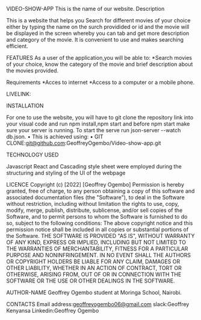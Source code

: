 

VIDEO-SHOW-APP
This is the name of our website.
Description

This is a website that helps you Search for different movies of your choice either by typing the name on the surch providided or id and the movie will be displayed in the screen whereby you can tab and get more description and category of the movie. 
It is convenient to use and makes searching efficient.

FEATURES
As a user of the application,you will be able to: *Search movies of your choice, know the category of the movie and brief description about the movies provided.

Requirements
*Acces to internet *Access to a computer or a mobile phone.

LIVELINK:


INSTALLATION

For one to use the website, you will have to git clone the repository link into your visual code and run npm install,npm start and before npm start make sure your server is running. To start the serve run json-server --watch db.json.
    • This is achieved using: 
    • GIT CLONE:git@github.com:GeoffreyOgembo/Video-show-app.git 

TECHNOLOGY USED

Javascript React and Cascading style sheet were employed during the structuring and styling of the UI of the webpage


LICENCE
Copyright (c) [2022] [Geoffrey Ogembo] Permission is hereby granted, free of charge, to any person obtaining a copy of this software and associated documentation files (the "Software"), to deal in the Software without restriction, including without limitation the rights to use, copy, modify, merge, publish, distribute, sublicense, and/or sell copies of the Software, and to permit persons to whom the Software is furnished to do so, subject to the following conditions: The above copyright notice and this permission notice shall be included in all copies or substantial portions of the Software.
THE SOFTWARE IS PROVIDED "AS IS", WITHOUT WARRANTY OF ANY KIND, EXPRESS OR IMPLIED, INCLUDING BUT NOT LIMITED TO THE WARRANTIES OF MERCHANTABILITY, FITNESS FOR A PARTICULAR PURPOSE AND NONINFRINGEMENT. IN NO EVENT SHALL THE AUTHORS OR COPYRIGHT HOLDERS BE LIABLE FOR ANY CLAIM, DAMAGES OR OTHER LIABILITY, WHETHER IN AN ACTION OF CONTRACT, TORT OR OTHERWISE, ARISING FROM, OUT OF OR IN CONNECTION WITH THE SOFTWARE OR THE USE OR OTHER DEALINGS IN THE SOFTWARE.

AUTHOR-NAME
Geoffrey Ogembo student at Moringa School, Nairobi.

CONTACTS
Email address:geoffreyogembo06@gmail.com slack:Geoffrey Kenyansa Linkedin:Geoffrey Ogembo
